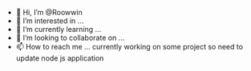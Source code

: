 - 👋 Hi, I’m @Roowwin
- 👀 I’m interested in ...
- 🌱 I’m currently learning ...
- 💞️ I’m looking to collaborate on ...
- 📫 How to reach me ...
currently working on some project so need to update node js application 

<!---
Roowwin/Roowwin is a ✨ special ✨ repository because its `README.md` (this file) appears on your GitHub profile.
You can click the Preview link to take a look at your changes.
--->
